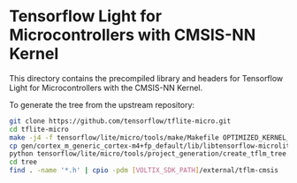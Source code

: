 # Tensorflow Light for Microcontrollers with CMSIS-NN Kernel

This directory contains the precompiled library and headers for Tensorflow Light for Microcontrollers with the CMSIS-NN Kernel.

To generate the tree from the upstream repository:

```bash
git clone https://github.com/tensorflow/tflite-micro.git
cd tflite-micro
make -j4 -f tensorflow/lite/micro/tools/make/Makefile OPTIMIZED_KERNEL_DIR=cmsis_nn TARGET=cortex_m_generic TARGET_ARCH=cortex-m4+fp TOOLCHAIN=gcc microlite
cp gen/cortex_m_generic_cortex-m4+fp_default/lib/libtensorflow-microlite.a [VOLTIX_SDK_PATH]/external/tflm-cmsis
python tensorflow/lite/micro/tools/project_generation/create_tflm_tree.py ./tree --makefile_options "TARGET=cortex_m_generic TARGET_ARCH=cortex-m4+fp OPTIMIZED_KERNEL_DIR=cmsis_nn TARGET_TOOLCHAIN_ROOT=/usr/bin/"
cd tree
find . -name '*.h' | cpio -pdm [VOLTIX_SDK_PATH]/external/tflm-cmsis
```
